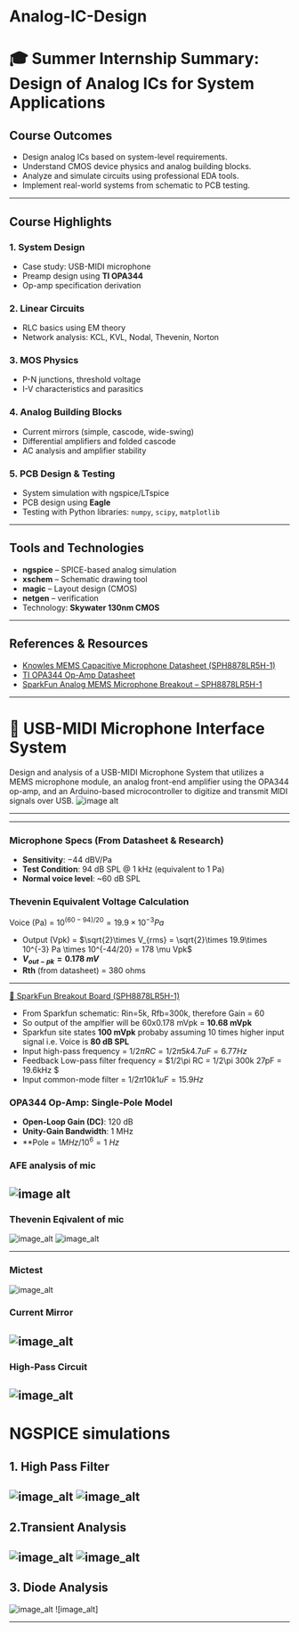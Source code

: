 # Analog-IC-Design
# 🎓 Summer Internship Summary: Design of Analog ICs for System Applications



##  Course Outcomes

-  Design analog ICs based on system-level requirements.
-  Understand CMOS device physics and analog building blocks.
-  Analyze and simulate circuits using professional EDA tools.
-  Implement real-world systems from schematic to PCB testing.

---

##  Course Highlights

### 1. **System Design**
- Case study: USB-MIDI microphone
- Preamp design using **TI OPA344**
- Op-amp specification derivation

### 2. **Linear Circuits**
- RLC basics using EM theory
- Network analysis: KCL, KVL, Nodal, Thevenin, Norton

### 3. **MOS Physics**
- P-N junctions, threshold voltage
- I-V characteristics and parasitics

### 4. **Analog Building Blocks**
- Current mirrors (simple, cascode, wide-swing)
- Differential amplifiers and folded cascode
- AC analysis and amplifier stability



### 5. **PCB Design & Testing**
- System simulation with ngspice/LTspice
- PCB design using **Eagle**
- Testing with Python libraries: `numpy`, `scipy`, `matplotlib`

---
## Tools and Technologies

- **ngspice** – SPICE-based analog simulation
- **xschem** – Schematic drawing tool
- **magic** – Layout design (CMOS)
- **netgen** – verification  
- Technology: **Skywater 130nm CMOS**


---

## References & Resources

-  [Knowles MEMS Capacitive Microphone Datasheet (SPH8878LR5H-1)](https://cdn.sparkfun.com/assets/0/5/8/b/1/SPH8878LR5H-1_Lovato_DS.pdf)
-  [TI OPA344 Op-Amp Datasheet](https://www.ti.com/lit/ds/symlink/opa344.pdf)
-  [SparkFun Analog MEMS Microphone Breakout – SPH8878LR5H-1](https://www.sparkfun.com/products/18011)

---



# 🎤 USB-MIDI Microphone Interface System

Design and analysis of a USB-MIDI Microphone System that utilizes a MEMS microphone module, an analog front-end amplifier using the OPA344 op-amp, and an Arduino-based microcontroller to digitize and transmit MIDI signals over USB.
![image alt](https://github.com/madhu1365/Analog-IC-Design/blob/1432bd712c1d6a3c4930e609c5d531754f5d402c/Fig-USBmic.png)

---
---



### Microphone Specs (From Datasheet & Research)
- **Sensitivity**: −44 dBV/Pa
- **Test Condition**: 94 dB SPL @ 1 kHz (equivalent to 1 Pa)
- **Normal voice level**: ~60 dB SPL

### Thevenin Equivalent Voltage Calculation

   Voice (Pa) = $10^{(60-94)/20} = 19.9\times 10^{-3} Pa$
  - Output (Vpk) = $\sqrt{2}\times V_{rms} = \sqrt{2}\times 19.9\times 10^{-3} Pa \times 10^{-44/20} = 178 \mu Vpk$
  - **$V_{out-pk} = 0.178~ mV$**
- **Rth** (from datasheet) = 380 ohms

---

[🔗 SparkFun Breakout Board (SPH8878LR5H-1)](https://www.sparkfun.com/products/18011)
- From Sparkfun schematic: Rin=5k, Rfb=300k, therefore Gain = 60
- So output of the amplfier will be 60x0.178 mVpk = **10.68 mVpk**
- Sparkfun site states **100 mVpk** probaby assuming 10 times higher input signal i.e. Voice is **80 dB SPL**
- Input high-pass frequency = $1/2\pi RC = 1/2\pi 5k 4.7uF = 6.77 Hz$
- Feedback Low-pass filter frequency = $1/2\pi RC = 1/2\pi 300k 27pF = 19.6kHz $
- Input common-mode filter = $1/2\pi 10k 1uF = 15.9 Hz$


###  OPA344 Op-Amp: Single-Pole Model

-  **Open-Loop Gain (DC)**: 120 dB  
-  **Unity-Gain Bandwidth**: 1 MHz  
-  **Pole = $1 MHz/10^6 = 1~Hz$

### AFE analysis of mic



![image alt](https://github.com/madhu1365/Analog-IC-Design/blob/cad9a2dd1842dc3dd40a67e2558981b64220d19f/Fig-d2-1-mic-analysis.png)
---

### Thevenin Eqivalent of mic

![image_alt](https://github.com/madhu1365/Analog-IC-Design/blob/e8e92b60461a5b4e898bee261719f636d813901e/ip.png)
![image_alt](https://github.com/madhu1365/Analog-IC-Design/blob/e8e92b60461a5b4e898bee261719f636d813901e/op.png)

---

### Mictest


![image_alt](https://github.com/madhu1365/Analog-IC-Design/blob/f00281a3ab2d1b520fd8caac0fd59eda90bdea04/mictest1.png)

### Current Mirror

![image_alt](https://github.com/madhu1365/Analog-IC-Design/blob/46c38bb084742a8217534daf018f5eb2560478e3/currentmirror.png)
---
### High-Pass Circuit

![image_alt](https://github.com/madhu1365/Analog-IC-Design/blob/8b4e641ce4364cf87d2e5e1586d40dc43f4a980e/i4.jpg)
---

# NGSPICE simulations

## 1. High Pass Filter
![image_alt](https://github.com/madhu1365/Analog-IC-Design/blob/ee120c9cca470124126ba1082a672daf4cd97421/hf.png)
![image_alt](https://github.com/madhu1365/Analog-IC-Design/blob/c0cf865461ea0a7b345988df5bc4367b4b7bea4b/hfop.png)
---

## 2.Transient Analysis

![image_alt](https://github.com/madhu1365/Analog-IC-Design/blob/7d9f95dfbb3058af1210f849704d377270b6ae95/transip.png)
![image_alt](https://github.com/madhu1365/Analog-IC-Design/blob/16f57a92df07ef2927feb63dedc0302e274b2dbe/trans.png)
---
## 3. Diode Analysis

![image_alt](https://github.com/madhu1365/Analog-IC-Design/blob/ddcff3bb48eeb7f2eb0f8d2c6a11605f40674de2/diodeip.png)
![image_alt]


---



